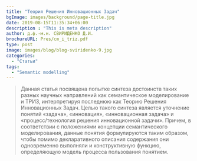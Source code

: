 ```yaml
---
title: "Теория Решения Инновационных Задач"
bgImage: images/background/page-title.jpg
date: 2019-08-15T11:35:34+06:00
description : "This is meta description"
author: д.ф.-м.н. СВИРИДЕНКО Д.И. 
brochureURL: Pres/cm_i_triz.pdf
type: post
image: images/blog/blog-sviridenko-9.jpg
categories:
  - "Статьи"
tags:
  - "Semantic modelling" 
---
```


>Данная статья посвящена попытке синтеза достоинств таких разных научных направлений как семантическое моделирование и ТРИЗ, интерпретируя последнюю как Теорию Решения Инновационных Задач. Целью такого синтеза является уточнение понятий «задача», «инновация», «инновационная задача» и «процесс/технология решения инновационной задачи». Причем, в соответствии с положениями концепции семантического моделирования, данные понятия формулируются таким образом, чтобы помимо декларативного описания содержания они одновременно выполняли и конструктивную функцию, определяющую модель процесса пользования понятием.